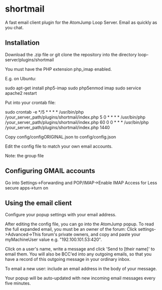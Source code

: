 # shortmail
A fast email client plugin for the AtomJump Loop Server. Email as quickly as you chat. 


## Installation

Download the .zip file or git clone the repository into the directory loop-server/plugins/shortmail

You must have the PHP extension php_imap enabled.

E.g. on Ubuntu:

sudo apt-get install php5-imap
sudo php5enmod imap
sudo service apache2 restart


Put into your crontab file:

sudo crontab -e
	*/5 * * * *	/usr/bin/php /your_server_path/plugins/shortmail/index.php 5
    0 * * * *	/usr/bin/php /your_server_path/plugins/shortmail/index.php 60
	0 0 * * *	/usr/bin/php /your_server_path/plugins/shortmail/index.php 1440


Copy config/configORIGINAL.json to config/config.json

Edit the config file to match your own email accounts.

Note: the group file


## Configuring GMAIL accounts

Go into Settings->Forwarding and POP/IMAP->Enable IMAP
Access for Less secure apps->turn on

## Using the email client

Configure your popup settings with your email address.

After editing the config file, you can go into the AtomJump popup.  To read the full expanded email, you must be an owner of the forum: Click settings->Advanced->This forum's private owners, and copy and paste your myMachineUser value e.g. "192.100.101.53:420".

Click on a user's name, write a message and click 'Send to [their name]'  to email them. You will also be BCC'ed into any outgoing emails, so that you have a record of this outgoing message in your ordinary inbox.

To email a new user: include an email address in the body of your message. 

Your popup will be auto-updated with new incoming email messages every five minutes.

